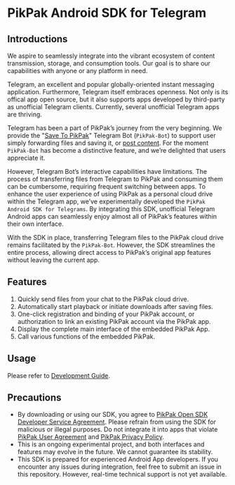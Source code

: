 # PikPak Android SDK for Telegram

## Introductions
We aspire to seamlessly integrate into the vibrant ecosystem of content transmission, storage, and consumption tools. Our goal is to share our capabilities with anyone or any platform in need.

Telegram, an excellent and popular globally-oriented instant messaging application. Furthermore, Telegram itself embraces openness. Not only is its offical app open source, but it also supports apps developed by third-party as unofficial Telegram clients. Currently, several unofficial Telegram apps are thriving.

Telegram has been a part of PikPak’s journey from the very beginning. We provide the "[Save To PikPak](https://t.me/pikpak_bot)" Telegram Bot (`PikPak-Bot`) to support user simply forwarding files and saving it, or [post content](telegram-bot.md). For the moment `PikPak-Bot` has become a distinctive feature, and we’re delighted that users appreciate it.

However, Telegram Bot’s interactive capabilities have limitations. The process of transferring files from Telegram to PikPak and consuming them can be cumbersome, requiring frequent switching between apps. To enhance the user experience of using PikPak as a personal cloud drive within the Telegram app, we’ve experimentally developed the `PikPak Android SDK for Telegrams`. By integrating this SDK, unofficial Telegram Android apps can seamlessly enjoy almost all of PikPak’s features within their own interface.

With the SDK in place, transferring Telegram files to the PikPak cloud drive remains facilitated by the `PikPak-Bot`. However, the SDK streamlines the entire process, allowing direct access to PikPak’s original app features without leaving the current app.

## Features
1. Quickly send files from your chat to the PikPak cloud drive.
1. Automatically start playback or initiate downloads after saving files.
1. One-click registration and binding of your PikPak account, or authorization to link an existing PikPak account via the PikPak app.
1. Display the complete main interface of the embedded PikPak App.
1. Call various functions of the embedded PikPak.

## Usage
Please refer to [Development Guide](sdk-for-telegram-android-development-guide.md).

## Precautions
- By downloading or using our SDK, you agree to [PikPak Open SDK Developer Service Agreement](sdk-developer-service-agreement.md). Please refrain from using the SDK for malicious or illegal purposes. Do not integrate it into apps that violate [PikPak User Agreement](https://mypikpak.com/policy/user-agreement) and [PikPak Privacy Policy](https://mypikpak.com/en-US/policy/privacy-policy).
- This is an ongoing experimental project, and both interfaces and features may evolve in the future. We cannot guarantee its stability.
- This SDK is prepared for experienced Android App developers. If you encounter any issues during integration, feel free to submit an issue in this repository. However, real-time technical support is not yet available.

